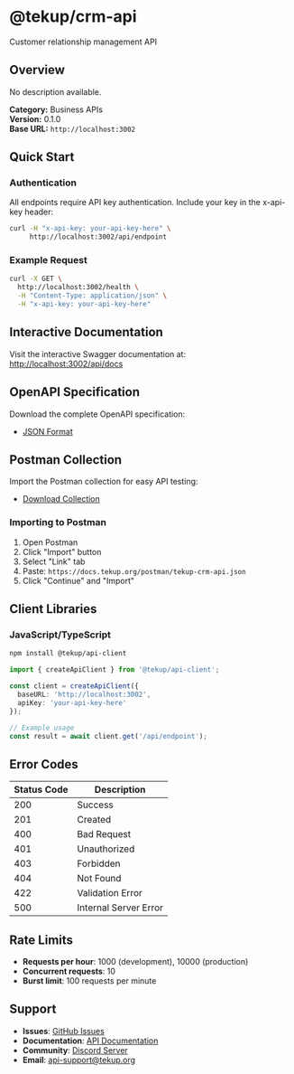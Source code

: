 # @tekup/crm-api

Customer relationship management API

## Overview

No description available.

**Category:** Business APIs  
**Version:** 0.1.0  
**Base URL:** `http://localhost:3002`

## Quick Start

### Authentication
All endpoints require API key authentication. Include your key in the x-api-key header:

```bash
curl -H "x-api-key: your-api-key-here" \
     http://localhost:3002/api/endpoint
```

### Example Request
```bash
curl -X GET \
  http://localhost:3002/health \
  -H "Content-Type: application/json" \
  -H "x-api-key: your-api-key-here"
```

## Interactive Documentation

Visit the interactive Swagger documentation at:
[http://localhost:3002/api/docs](http://localhost:3002/api/docs)

## OpenAPI Specification

Download the complete OpenAPI specification:
- [JSON Format](/openapi/tekup-crm-api.json)

## Postman Collection

Import the Postman collection for easy API testing:
- [Download Collection](/postman/tekup-crm-api.json)

### Importing to Postman
1. Open Postman
2. Click "Import" button
3. Select "Link" tab
4. Paste: `https://docs.tekup.org/postman/tekup-crm-api.json`
5. Click "Continue" and "Import"

## Client Libraries

### JavaScript/TypeScript
```bash
npm install @tekup/api-client
```

```typescript
import { createApiClient } from '@tekup/api-client';

const client = createApiClient({
  baseURL: 'http://localhost:3002',
  apiKey: 'your-api-key-here'
});

// Example usage
const result = await client.get('/api/endpoint');
```

## Error Codes

| Status Code | Description |
|-------------|-------------|
| 200 | Success |
| 201 | Created |
| 400 | Bad Request |
| 401 | Unauthorized |
| 403 | Forbidden |
| 404 | Not Found |
| 422 | Validation Error |
| 500 | Internal Server Error |

## Rate Limits

- **Requests per hour**: 1000 (development), 10000 (production)
- **Concurrent requests**: 10
- **Burst limit**: 100 requests per minute

## Support

- **Issues**: [GitHub Issues](https://github.com/TekUp-org/tekup-org/issues)
- **Documentation**: [API Documentation](/api)
- **Community**: [Discord Server](https://discord.gg/tekup)
- **Email**: api-support@tekup.org
